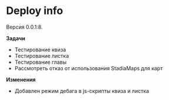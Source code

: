 # Deploy info

Версия 0.0.1:8.


**Задачи**

- Тестирование квиза
- Тестирование листка
- Тестирование главы
- Рассмотреть отказ от использования StadiaMaps для карт

**Изменения**

- Добавлен режим дебага в js-скрипты квиза и листка
